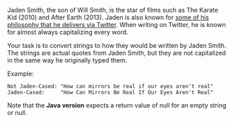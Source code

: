 Jaden Smith, the son of Will Smith, is the star of films such as The Karate Kid (2010) and After Earth (2013). Jaden is also known for [some of his philosophy that he delivers via Twitter](https://twitter.com/officialjaden). When writing on Twitter, he is known for almost always capitalizing every word.

Your task is to convert strings to how they would be written by Jaden Smith. The strings are actual quotes from Jaden Smith, but they are not capitalized in the same way he originally typed them.

Example:

    Not Jaden-Cased: "How can mirrors be real if our eyes aren't real"
    Jaden-Cased:     "How Can Mirrors Be Real If Our Eyes Aren't Real"
    
Note that the **Java version** expects a return value of null for an empty string or null.
